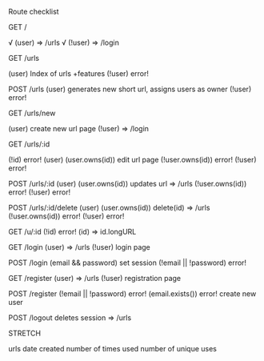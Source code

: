 Route checklist

GET /

√  (user)  => /urls
√  (!user) => /login 

GET /urls

  (user)
    Index of urls
      +features
  (!user)
    error!

POST /urls
  (user)
    generates new short url, assigns
      users as owner
  (!user)
    error!

GET /urls/new

  (user)
    create new url page
  (!user)
    => /login

GET /urls/:id

  (!id)
    error!
  (user)
    (user.owns(id))
      edit url page
    (!user.owns(id))
      error!
  (!user)
    error!

POST /urls/:id
  (user)
    (user.owns(id))
      updates url
      => /urls
    (!user.owns(id))
      error!
  (!user)
    error!

POST /urls/:id/delete
  (user)
    (user.owns(id))
      delete(id)
      => /urls
    (!user.owns(id))
      error!
  (!user)
    error!

GET /u/:id
  (!id)
    error!
  (id)
    => id.longURL

GET /login
  (user)
    => /urls
  (!user)
    login page

POST /login
  (email && password)
    set session
  (!email || !password)
    error!

GET /register
  (user)
    => /urls
  (!user)
    registration page

POST /register
  (!email || !password)
    error!
  (email.exists())
    error!
  create new user

POST /logout
  deletes session
  => /urls


STRETCH

urls
  date created
  number of times used
  number of unique uses